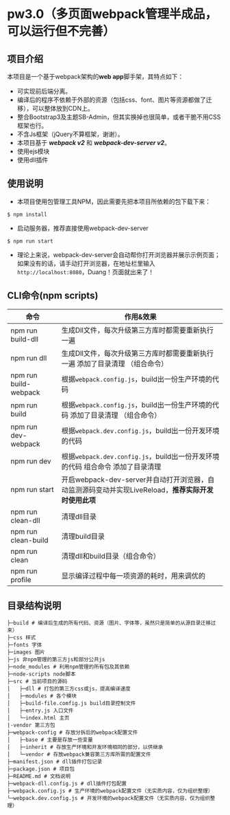 # pw3.0（多页面webpack管理半成品，可以运行但不完善）

## 项目介绍
本项目是一个基于webpack架构的**web app**脚手架，其特点如下：
- 可实现前后端分离。
- 编译后的程序不依赖于外部的资源（包括css、font、图片等资源都做了迁移），可以整体放到CDN上。
- 整合Bootstrap3及主题SB-Admin，但其实换掉也很简单，或者干脆不用CSS框架也行。
- 不含Js框架（jQuery不算框架，谢谢）。
- 本项目基于 ***webpack v2*** 和 ***webpack-dev-server v2***。
- 使用ejs模块
- 使用dll插件

## 使用说明
- 本项目使用包管理工具NPM，因此需要先把本项目所依赖的包下载下来：
```
$ npm install
```

- 启动服务器，推荐直接使用webpack-dev-server
```
$ npm run start
```

- 理论上来说，webpack-dev-server会自动帮你打开浏览器并展示示例页面；如果没有的话，请手动打开浏览器，在地址栏里输入`http://localhost:8080`，Duang！页面就出来了！

## CLI命令(npm scripts)
| 命令                     | 作用&效果                                                                                 |
| ----------------------- | ---------------------------------------------------------------------------------------- |
| npm run build-dll       | 生成Dll文件，每次升级第三方库时都需要重新执行一遍 |
| npm run dll             | 生成Dll文件，每次升级第三方库时都需要重新执行一遍 添加了目录清理 （组合命令）|
| npm run build-webpack   | 根据`webpack.config.js`，build出一份生产环境的代码 |
| npm run build           | 根据`webpack.config.js`，build出一份生产环境的代码 添加了目录清理 （组合命令）|
| npm run dev-webpack     | 根据`webpack.dev.config.js`，build出一份开发环境的代码 |
| npm run dev             | 根据`webpack.dev.config.js`，build出一份开发环境的代码 组合命令 添加了目录清理|
| npm run start           | 开启webpack-dev-server并自动打开浏览器，自动监测源码变动并实现LiveReload，**推荐实际开发时使用此项** |
| npm run clean-dll       | 清理dll目录 |
| npm run clean-build     | 清理build目录|
| npm run clean           | 清理dll和build目录（组合命令）|
| npm run profile         | 显示编译过程中每一项资源的耗时，用来调优的 |

## 目录结构说明
```
├─build # 编译后生成的所有代码、资源（图片、字体等，虽然只是简单的从源目录迁移过来）
├─css 样式
├─fonts 字体
├─images 图片
├─js 非npm管理的第三方js和部分公共js
├─node_modules # 利用npm管理的所有包及其依赖
├─node-scripts node脚本
├─src # 当前项目的源码
│   ├─dll # 打包的第三方css或js，提高编译速度
│   ├─modules # 各个模块
│   ├─build-file.comfig.js build目录控制文件
│   ├─entry.js 入口文件
│   └─index.html 主页
|-vendor 第三方包
├─webpack-config # 存放分拆后的webpack配置文件
│   ├─base # 主要是存放一些变量
│   ├─inherit # 存放生产环境和开发环境相同的部分，以供继承
│   └─vendor # 存放webpack兼容第三方库所需的配置文件
├─manifest.json # dll插件打包记录
├─package.json # 项目包
├─README.md # 文档说明
├─webpack-dll.config.js # dll插件打包配置
├─webpack.config.js # 生产环境的webpack配置文件（无实质内容，仅为组织整理）
└─webpack.dev.config.js # 开发环境的webpack配置文件（无实质内容，仅为组织整理）

```

